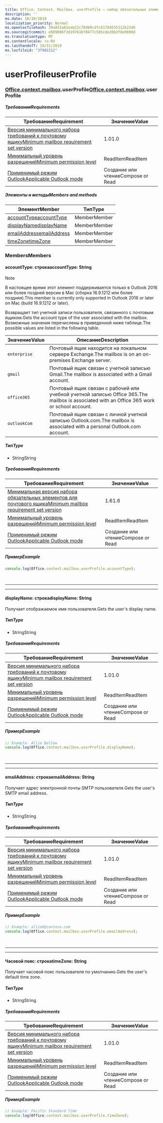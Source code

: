 ```yaml
---
title: Office. Context. Mailbox. userProfile — набор обязательных элементов 1,8
description: ''
ms.date: 10/30/2019
localization_priority: Normal
ms.openlocfilehash: 39a833a81eab22c70d89cdfc61784555312b23d6
ms.sourcegitcommit: e989096f3d19761bf8477c585cde20b3f8e0b90d
ms.translationtype: MT
ms.contentlocale: ru-RU
ms.lasthandoff: 10/31/2019
ms.locfileid: "37902212"
---
```

# <a name="userprofile"></a><span data-ttu-id="bea39-102">userProfile</span><span class="sxs-lookup"><span data-stu-id="bea39-102">userProfile</span></span>

### <a name="officeofficemdcontextofficecontextmdmailboxofficecontextmailboxmduserprofile"></a><span data-ttu-id="bea39-103">[Office](Office.md)[.context](Office.context.md)[.mailbox](Office.context.mailbox.md).userProfile</span><span class="sxs-lookup"><span data-stu-id="bea39-103">[Office](Office.md)[.context](Office.context.md)[.mailbox](Office.context.mailbox.md).userProfile</span></span>

##### <a name="requirements"></a><span data-ttu-id="bea39-104">Требования</span><span class="sxs-lookup"><span data-stu-id="bea39-104">Requirements</span></span>

|<span data-ttu-id="bea39-105">Требование</span><span class="sxs-lookup"><span data-stu-id="bea39-105">Requirement</span></span>| <span data-ttu-id="bea39-106">Значение</span><span class="sxs-lookup"><span data-stu-id="bea39-106">Value</span></span>|
|---|---|
|[<span data-ttu-id="bea39-107">Версия минимального набора требований к почтовому ящику</span><span class="sxs-lookup"><span data-stu-id="bea39-107">Minimum mailbox requirement set version</span></span>](/office/dev/add-ins/reference/requirement-sets/outlook-api-requirement-sets)| <span data-ttu-id="bea39-108">1.0</span><span class="sxs-lookup"><span data-stu-id="bea39-108">1.0</span></span>|
|[<span data-ttu-id="bea39-109">Минимальный уровень разрешений</span><span class="sxs-lookup"><span data-stu-id="bea39-109">Minimum permission level</span></span>](/outlook/add-ins/understanding-outlook-add-in-permissions)| <span data-ttu-id="bea39-110">ReadItem</span><span class="sxs-lookup"><span data-stu-id="bea39-110">ReadItem</span></span>|
|[<span data-ttu-id="bea39-111">Применимый режим Outlook</span><span class="sxs-lookup"><span data-stu-id="bea39-111">Applicable Outlook mode</span></span>](/outlook/add-ins/#extension-points)| <span data-ttu-id="bea39-112">Создание или чтение</span><span class="sxs-lookup"><span data-stu-id="bea39-112">Compose or Read</span></span>|

##### <a name="members-and-methods"></a><span data-ttu-id="bea39-113">Элементы и методы</span><span class="sxs-lookup"><span data-stu-id="bea39-113">Members and methods</span></span>

| <span data-ttu-id="bea39-114">Элемент</span><span class="sxs-lookup"><span data-stu-id="bea39-114">Member</span></span> | <span data-ttu-id="bea39-115">Тип</span><span class="sxs-lookup"><span data-stu-id="bea39-115">Type</span></span> |
|--------|------|
| [<span data-ttu-id="bea39-116">accountType</span><span class="sxs-lookup"><span data-stu-id="bea39-116">accountType</span></span>](#accounttype-string) | <span data-ttu-id="bea39-117">Member</span><span class="sxs-lookup"><span data-stu-id="bea39-117">Member</span></span> |
| [<span data-ttu-id="bea39-118">displayName</span><span class="sxs-lookup"><span data-stu-id="bea39-118">displayName</span></span>](#displayname-string) | <span data-ttu-id="bea39-119">Member</span><span class="sxs-lookup"><span data-stu-id="bea39-119">Member</span></span> |
| [<span data-ttu-id="bea39-120">emailAddress</span><span class="sxs-lookup"><span data-stu-id="bea39-120">emailAddress</span></span>](#emailaddress-string) | <span data-ttu-id="bea39-121">Member</span><span class="sxs-lookup"><span data-stu-id="bea39-121">Member</span></span> |
| [<span data-ttu-id="bea39-122">timeZone</span><span class="sxs-lookup"><span data-stu-id="bea39-122">timeZone</span></span>](#timezone-string) | <span data-ttu-id="bea39-123">Member</span><span class="sxs-lookup"><span data-stu-id="bea39-123">Member</span></span> |

### <a name="members"></a><span data-ttu-id="bea39-124">Members</span><span class="sxs-lookup"><span data-stu-id="bea39-124">Members</span></span>

#### <a name="accounttype-string"></a><span data-ttu-id="bea39-125">accountType: строка</span><span class="sxs-lookup"><span data-stu-id="bea39-125">accountType: String</span></span>

> [!NOTE]
> <span data-ttu-id="bea39-126">В настоящее время этот элемент поддерживается только в Outlook 2016 или более поздней версии в Mac (сборка 16.9.1212 или более поздняя).</span><span class="sxs-lookup"><span data-stu-id="bea39-126">This member is currently only supported in Outlook 2016 or later on Mac (build 16.9.1212 or later).</span></span>

<span data-ttu-id="bea39-127">Возвращает тип учетной записи пользователя, связанного с почтовым ящиком.</span><span class="sxs-lookup"><span data-stu-id="bea39-127">Gets the account type of the user associated with the mailbox.</span></span> <span data-ttu-id="bea39-128">Возможные значения перечислены в приведенной ниже таблице.</span><span class="sxs-lookup"><span data-stu-id="bea39-128">The possible values are listed in the following table.</span></span>

| <span data-ttu-id="bea39-129">Значение</span><span class="sxs-lookup"><span data-stu-id="bea39-129">Value</span></span> | <span data-ttu-id="bea39-130">Описание</span><span class="sxs-lookup"><span data-stu-id="bea39-130">Description</span></span> |
|-------|-------------|
| `enterprise` | <span data-ttu-id="bea39-131">Почтовый ящик находится на локальном сервере Exchange.</span><span class="sxs-lookup"><span data-stu-id="bea39-131">The mailbox is on an on-premises Exchange server.</span></span> |
| `gmail` | <span data-ttu-id="bea39-132">Почтовый ящик связан с учетной записью Gmail.</span><span class="sxs-lookup"><span data-stu-id="bea39-132">The mailbox is associated with a Gmail account.</span></span> |
| `office365` | <span data-ttu-id="bea39-133">Почтовый ящик связан с рабочей или учебной учетной записью Office 365.</span><span class="sxs-lookup"><span data-stu-id="bea39-133">The mailbox is associated with an Office 365 work or school account.</span></span> |
| `outlookCom` | <span data-ttu-id="bea39-134">Почтовый ящик связан с личной учетной записью Outlook.com.</span><span class="sxs-lookup"><span data-stu-id="bea39-134">The mailbox is associated with a personal Outlook.com account.</span></span> |

##### <a name="type"></a><span data-ttu-id="bea39-135">Тип</span><span class="sxs-lookup"><span data-stu-id="bea39-135">Type</span></span>

*   <span data-ttu-id="bea39-136">String</span><span class="sxs-lookup"><span data-stu-id="bea39-136">String</span></span>

##### <a name="requirements"></a><span data-ttu-id="bea39-137">Требования</span><span class="sxs-lookup"><span data-stu-id="bea39-137">Requirements</span></span>

|<span data-ttu-id="bea39-138">Требование</span><span class="sxs-lookup"><span data-stu-id="bea39-138">Requirement</span></span>| <span data-ttu-id="bea39-139">Значение</span><span class="sxs-lookup"><span data-stu-id="bea39-139">Value</span></span>|
|---|---|
|[<span data-ttu-id="bea39-140">Минимальная версия набора обязательных элементов для почтового ящика</span><span class="sxs-lookup"><span data-stu-id="bea39-140">Minimum mailbox requirement set version</span></span>](/office/dev/add-ins/reference/requirement-sets/outlook-api-requirement-sets)| <span data-ttu-id="bea39-141">1.6</span><span class="sxs-lookup"><span data-stu-id="bea39-141">1.6</span></span> |
|[<span data-ttu-id="bea39-142">Минимальный уровень разрешений</span><span class="sxs-lookup"><span data-stu-id="bea39-142">Minimum permission level</span></span>](/outlook/add-ins/understanding-outlook-add-in-permissions)| <span data-ttu-id="bea39-143">ReadItem</span><span class="sxs-lookup"><span data-stu-id="bea39-143">ReadItem</span></span>|
|[<span data-ttu-id="bea39-144">Применимый режим Outlook</span><span class="sxs-lookup"><span data-stu-id="bea39-144">Applicable Outlook mode</span></span>](/outlook/add-ins/#extension-points)| <span data-ttu-id="bea39-145">Создание или чтение</span><span class="sxs-lookup"><span data-stu-id="bea39-145">Compose or Read</span></span>|

##### <a name="example"></a><span data-ttu-id="bea39-146">Пример</span><span class="sxs-lookup"><span data-stu-id="bea39-146">Example</span></span>

```js
console.log(Office.context.mailbox.userProfile.accountType);
```

<br>

---
---

#### <a name="displayname-string"></a><span data-ttu-id="bea39-147">displayName: строка</span><span class="sxs-lookup"><span data-stu-id="bea39-147">displayName: String</span></span>

<span data-ttu-id="bea39-148">Получает отображаемое имя пользователя.</span><span class="sxs-lookup"><span data-stu-id="bea39-148">Gets the user's display name.</span></span>

##### <a name="type"></a><span data-ttu-id="bea39-149">Тип</span><span class="sxs-lookup"><span data-stu-id="bea39-149">Type</span></span>

*   <span data-ttu-id="bea39-150">String</span><span class="sxs-lookup"><span data-stu-id="bea39-150">String</span></span>

##### <a name="requirements"></a><span data-ttu-id="bea39-151">Требования</span><span class="sxs-lookup"><span data-stu-id="bea39-151">Requirements</span></span>

|<span data-ttu-id="bea39-152">Требование</span><span class="sxs-lookup"><span data-stu-id="bea39-152">Requirement</span></span>| <span data-ttu-id="bea39-153">Значение</span><span class="sxs-lookup"><span data-stu-id="bea39-153">Value</span></span>|
|---|---|
|[<span data-ttu-id="bea39-154">Версия минимального набора требований к почтовому ящику</span><span class="sxs-lookup"><span data-stu-id="bea39-154">Minimum mailbox requirement set version</span></span>](/office/dev/add-ins/reference/requirement-sets/outlook-api-requirement-sets)| <span data-ttu-id="bea39-155">1.0</span><span class="sxs-lookup"><span data-stu-id="bea39-155">1.0</span></span>|
|[<span data-ttu-id="bea39-156">Минимальный уровень разрешений</span><span class="sxs-lookup"><span data-stu-id="bea39-156">Minimum permission level</span></span>](/outlook/add-ins/understanding-outlook-add-in-permissions)| <span data-ttu-id="bea39-157">ReadItem</span><span class="sxs-lookup"><span data-stu-id="bea39-157">ReadItem</span></span>|
|[<span data-ttu-id="bea39-158">Применимый режим Outlook</span><span class="sxs-lookup"><span data-stu-id="bea39-158">Applicable Outlook mode</span></span>](/outlook/add-ins/#extension-points)| <span data-ttu-id="bea39-159">Создание или чтение</span><span class="sxs-lookup"><span data-stu-id="bea39-159">Compose or Read</span></span>|

##### <a name="example"></a><span data-ttu-id="bea39-160">Пример</span><span class="sxs-lookup"><span data-stu-id="bea39-160">Example</span></span>

```js
// Example: Allie Bellew
console.log(Office.context.mailbox.userProfile.displayName);
```

<br>

---
---

#### <a name="emailaddress-string"></a><span data-ttu-id="bea39-161">emailAddress: строка</span><span class="sxs-lookup"><span data-stu-id="bea39-161">emailAddress: String</span></span>

<span data-ttu-id="bea39-162">Получает адрес электронной почты SMTP пользователя.</span><span class="sxs-lookup"><span data-stu-id="bea39-162">Gets the user's SMTP email address.</span></span>

##### <a name="type"></a><span data-ttu-id="bea39-163">Тип</span><span class="sxs-lookup"><span data-stu-id="bea39-163">Type</span></span>

*   <span data-ttu-id="bea39-164">String</span><span class="sxs-lookup"><span data-stu-id="bea39-164">String</span></span>

##### <a name="requirements"></a><span data-ttu-id="bea39-165">Требования</span><span class="sxs-lookup"><span data-stu-id="bea39-165">Requirements</span></span>

|<span data-ttu-id="bea39-166">Требование</span><span class="sxs-lookup"><span data-stu-id="bea39-166">Requirement</span></span>| <span data-ttu-id="bea39-167">Значение</span><span class="sxs-lookup"><span data-stu-id="bea39-167">Value</span></span>|
|---|---|
|[<span data-ttu-id="bea39-168">Версия минимального набора требований к почтовому ящику</span><span class="sxs-lookup"><span data-stu-id="bea39-168">Minimum mailbox requirement set version</span></span>](/office/dev/add-ins/reference/requirement-sets/outlook-api-requirement-sets)| <span data-ttu-id="bea39-169">1.0</span><span class="sxs-lookup"><span data-stu-id="bea39-169">1.0</span></span>|
|[<span data-ttu-id="bea39-170">Минимальный уровень разрешений</span><span class="sxs-lookup"><span data-stu-id="bea39-170">Minimum permission level</span></span>](/outlook/add-ins/understanding-outlook-add-in-permissions)| <span data-ttu-id="bea39-171">ReadItem</span><span class="sxs-lookup"><span data-stu-id="bea39-171">ReadItem</span></span>|
|[<span data-ttu-id="bea39-172">Применимый режим Outlook</span><span class="sxs-lookup"><span data-stu-id="bea39-172">Applicable Outlook mode</span></span>](/outlook/add-ins/#extension-points)| <span data-ttu-id="bea39-173">Создание или чтение</span><span class="sxs-lookup"><span data-stu-id="bea39-173">Compose or Read</span></span>|

##### <a name="example"></a><span data-ttu-id="bea39-174">Пример</span><span class="sxs-lookup"><span data-stu-id="bea39-174">Example</span></span>

```js
// Example: allieb@contoso.com
console.log(Office.context.mailbox.userProfile.emailAddress);
```

<br>

---
---

#### <a name="timezone-string"></a><span data-ttu-id="bea39-175">Часовой пояс: строка</span><span class="sxs-lookup"><span data-stu-id="bea39-175">timeZone: String</span></span>

<span data-ttu-id="bea39-176">Получает часовой пояс пользователя по умолчанию.</span><span class="sxs-lookup"><span data-stu-id="bea39-176">Gets the user's default time zone.</span></span>

##### <a name="type"></a><span data-ttu-id="bea39-177">Тип</span><span class="sxs-lookup"><span data-stu-id="bea39-177">Type</span></span>

*   <span data-ttu-id="bea39-178">String</span><span class="sxs-lookup"><span data-stu-id="bea39-178">String</span></span>

##### <a name="requirements"></a><span data-ttu-id="bea39-179">Требования</span><span class="sxs-lookup"><span data-stu-id="bea39-179">Requirements</span></span>

|<span data-ttu-id="bea39-180">Требование</span><span class="sxs-lookup"><span data-stu-id="bea39-180">Requirement</span></span>| <span data-ttu-id="bea39-181">Значение</span><span class="sxs-lookup"><span data-stu-id="bea39-181">Value</span></span>|
|---|---|
|[<span data-ttu-id="bea39-182">Версия минимального набора требований к почтовому ящику</span><span class="sxs-lookup"><span data-stu-id="bea39-182">Minimum mailbox requirement set version</span></span>](/office/dev/add-ins/reference/requirement-sets/outlook-api-requirement-sets)| <span data-ttu-id="bea39-183">1.0</span><span class="sxs-lookup"><span data-stu-id="bea39-183">1.0</span></span>|
|[<span data-ttu-id="bea39-184">Минимальный уровень разрешений</span><span class="sxs-lookup"><span data-stu-id="bea39-184">Minimum permission level</span></span>](/outlook/add-ins/understanding-outlook-add-in-permissions)| <span data-ttu-id="bea39-185">ReadItem</span><span class="sxs-lookup"><span data-stu-id="bea39-185">ReadItem</span></span>|
|[<span data-ttu-id="bea39-186">Применимый режим Outlook</span><span class="sxs-lookup"><span data-stu-id="bea39-186">Applicable Outlook mode</span></span>](/outlook/add-ins/#extension-points)| <span data-ttu-id="bea39-187">Создание или чтение</span><span class="sxs-lookup"><span data-stu-id="bea39-187">Compose or Read</span></span>|

##### <a name="example"></a><span data-ttu-id="bea39-188">Пример</span><span class="sxs-lookup"><span data-stu-id="bea39-188">Example</span></span>

```js
// Example: Pacific Standard Time
console.log(Office.context.mailbox.userProfile.timeZone);
```
